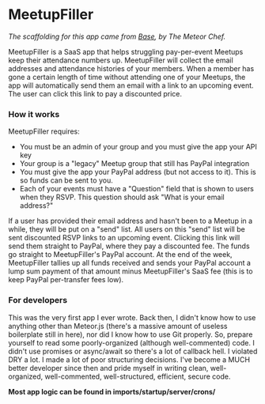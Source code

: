 # MeetupFiller

*The scaffolding for this app came from [Base](http://themeteorchef.com/base), by The Meteor Chef.*

MeetupFiller is a SaaS app that helps struggling pay-per-event Meetups keep their attendance numbers up. MeetupFiller will collect the email addresses and attendance histories of your members. When a member has gone a certain length of time without attending one of your Meetups, the app will automatically send them an email with a link to an upcoming event. The user can click this link to pay a discounted price.

### How it works

MeetupFiller requires:
- You must be an admin of your group and you must give the app your API key
- Your group is a "legacy" Meetup group that still has PayPal integration
- You must give the app your PayPal address (but not access to it). This is so funds can be sent to you.
- Each of your events must have a "Question" field that is shown to users when they RSVP. This question should ask "What is your email address?"

If a user has provided their email address and hasn't been to a Meetup in a while, they will be put on a "send" list. All users on this "send" list will be sent discounted RSVP links to an upcoming event. Clicking this link will send them straight to PayPal, where they pay a discounted fee. The funds go straight to MeetupFiller's PayPal account. At the end of the week, MeetupFiller tallies up all funds received and sends your PayPal account a lump sum payment of that amount minus MeetupFiller's SaaS fee (this is to keep PayPal per-transfer fees low).

### For developers

This was the very first app I ever wrote. Back then, I didn't know how to use anything other than Meteor.js (there's a massive amount of useless boilerplate still in here), nor did I know how to use Git properly. So, prepare yourself to read some poorly-organized (although well-commented) code. I didn't use promises or async/await so there's a lot of callback hell. I violated DRY a lot. I made a lot of poor structuring decisions. I've become a MUCH better developer since then and pride myself in writing clean, well-organized, well-commented, well-structured, efficient, secure code.

**Most app logic can be found in imports/startup/server/crons/**
